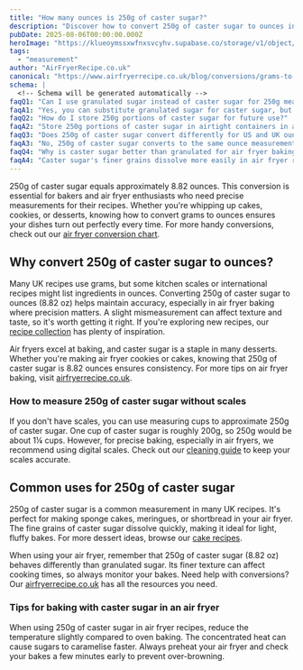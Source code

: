 ```yaml
---
title: "How many ounces is 250g of caster sugar?"
description: "Discover how to convert 250g of caster sugar to ounces in seconds. Perfect for baking and air fryer recipes with precise measurements."
pubDate: 2025-08-06T00:00:00.000Z
heroImage: "https://klueoymssxwfnxsvcyhv.supabase.co/storage/v1/object/public/Shmucket/how-many-ounces-is-250g-caster-sugar.webp"
tags:
  - "measurement"
author: "AirFryerRecipe.co.uk"
canonical: "https://www.airfryerrecipe.co.uk/blog/conversions/grams-to-ounces/how-many-ounces-is-250g-caster-sugar"
schema: |
  <!-- Schema will be generated automatically -->
faqQ1: "Can I use granulated sugar instead of caster sugar for 250g measurements?"
faqA1: "Yes, you can substitute granulated sugar for caster sugar, but the texture may differ slightly. Granulated sugar has larger crystals, so 250g will measure slightly differently in volume. For best results in air fryer baking, stick to caster sugar when specified."
faqQ2: "How do I store 250g portions of caster sugar for future use?"
faqA2: "Store 250g portions of caster sugar in airtight containers in a cool, dry place. For easy access, pre-measure several 250g (8.82 oz) portions when you buy bulk bags. This saves time when baking and ensures consistent measurements for your air fryer recipes."
faqQ3: "Does 250g of caster sugar convert differently for US and UK ounces?"
faqA3: "No, 250g of caster sugar converts to the same ounce measurement in both US and UK systems. The conversion is based on weight, not volume, so 250g always equals approximately 8.82 ounces regardless of location."
faqQ4: "Why is caster sugar better than granulated for air fryer baking?"
faqA4: "Caster sugar's finer grains dissolve more easily in air fryer recipes, creating lighter textures in cakes and cookies. When measuring 250g portions, caster sugar distributes more evenly than granulated, leading to more consistent baking results in the concentrated heat of an air fryer."
---
```

<p>250g of caster sugar equals approximately 8.82 ounces. This conversion is essential for bakers and air fryer enthusiasts who need precise measurements for their recipes. Whether you're whipping up cakes, cookies, or desserts, knowing how to convert grams to ounces ensures your dishes turn out perfectly every time. For more handy conversions, check out our <a href=https://www.airfryerrecipe.co.uk/air-fryer-conversion-chart>air fryer conversion chart</a>.</p>

<h2>Why convert 250g of caster sugar to ounces?</h2>
<p>Many UK recipes use grams, but some kitchen scales or international recipes might list ingredients in ounces. Converting 250g of caster sugar to ounces (8.82 oz) helps maintain accuracy, especially in air fryer baking where precision matters. A slight mismeasurement can affect texture and taste, so it's worth getting it right. If you're exploring new recipes, our <a href=https://www.airfryerrecipe.co.uk/recipes>recipe collection</a> has plenty of inspiration.</p>

<p>Air fryers excel at baking, and caster sugar is a staple in many desserts. Whether you're making air fryer cookies or cakes, knowing that 250g of caster sugar is 8.82 ounces ensures consistency. For more tips on air fryer baking, visit <a href=https://www.airfryerrecipe.co.uk>airfryerrecipe.co.uk</a>.</p>

<h3>How to measure 250g of caster sugar without scales</h3>
<p>If you don't have scales, you can use measuring cups to approximate 250g of caster sugar. One cup of caster sugar is roughly 200g, so 250g would be about 1¼ cups. However, for precise baking, especially in air fryers, we recommend using digital scales. Check out our <a href=https://www.airfryerrecipe.co.uk/air-fryer-cleaner>cleaning guide</a> to keep your scales accurate.</p>

<h2>Common uses for 250g of caster sugar</h2>
<p>250g of caster sugar is a common measurement in many UK recipes. It's perfect for making sponge cakes, meringues, or shortbread in your air fryer. The fine grains of caster sugar dissolve quickly, making it ideal for light, fluffy bakes. For more dessert ideas, browse our <a href=https://www.airfryerrecipe.co.uk/recipe-category/cakes>cake recipes</a>.</p>

<p>When using your air fryer, remember that 250g of caster sugar (8.82 oz) behaves differently than granulated sugar. Its finer texture can affect cooking times, so always monitor your bakes. Need help with conversions? Our <a href=https://www.airfryerrecipe.co.uk>airfryerrecipe.co.uk</a> has all the resources you need.</p>

<h3>Tips for baking with caster sugar in an air fryer</h3>
<p>When using 250g of caster sugar in air fryer recipes, reduce the temperature slightly compared to oven baking. The concentrated heat can cause sugars to caramelise faster. Always preheat your air fryer and check your bakes a few minutes early to prevent over-browning.</p>
